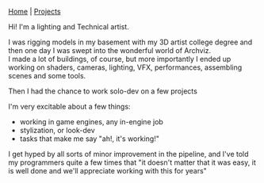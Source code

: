 [Home](index.md) | [Projects](Projects.md) 


<!-- 
<nav>
  <a href="/">Home</a>
  <a href="/About">About</a>
  <a href="/Projects">Projects</a>
</nav>
-->

Hi! I'm a lighting and Technical artist.  

I was rigging models in my basement with my 3D artist college degree and then one day I was swept into the wonderful world of Archviz.  
I made a lot of buildings, of course, but more importantly I ended up working on shaders, cameras, lighting, VFX, performances, assembling scenes and some tools.

Then I had the chance to work solo-dev on a few projects

I'm very excitable about a few things:  
- working in game engines, any in-engine job
- stylization, or look-dev
- tasks that make me say "ah!, it's working!"

I get hyped by all sorts of minor improvement in the pipeline, and I've told my programmers quite a few times that "it doesn't matter that it was easy, it is well done and we'll appreciate working with this for years"

